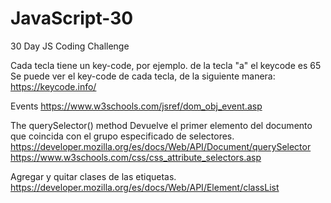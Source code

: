 # JavaScript-30
30 Day JS Coding Challenge

Cada tecla tiene un key-code, por ejemplo. de la tecla "a" el keycode es 65
Se puede ver el key-code de cada tecla, de la siguiente manera:
https://keycode.info/

Events
https://www.w3schools.com/jsref/dom_obj_event.asp

The querySelector() method Devuelve el primer elemento del documento
que coincida con el grupo especificado de selectores.
https://developer.mozilla.org/es/docs/Web/API/Document/querySelector
https://www.w3schools.com/css/css_attribute_selectors.asp


Agregar y quitar clases de las etiquetas.
https://developer.mozilla.org/es/docs/Web/API/Element/classList